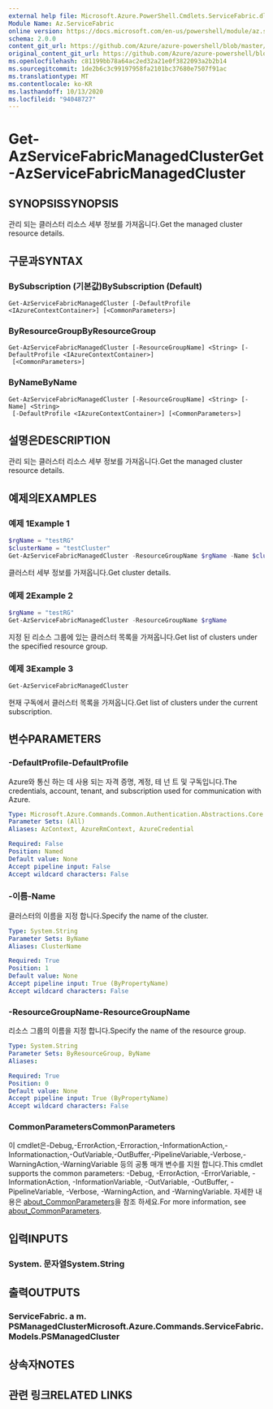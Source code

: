 ```yaml
---
external help file: Microsoft.Azure.PowerShell.Cmdlets.ServiceFabric.dll-Help.xml
Module Name: Az.ServiceFabric
online version: https://docs.microsoft.com/en-us/powershell/module/az.servicefabric/get-azservicefabricmanagedcluster
schema: 2.0.0
content_git_url: https://github.com/Azure/azure-powershell/blob/master/src/ServiceFabric/ServiceFabric/help/Get-AzServiceFabricManagedCluster.md
original_content_git_url: https://github.com/Azure/azure-powershell/blob/master/src/ServiceFabric/ServiceFabric/help/Get-AzServiceFabricManagedCluster.md
ms.openlocfilehash: c81199bb78a64ac2ed32a21e0f3822093a2b2b14
ms.sourcegitcommit: 1de2b6c3c99197958fa2101bc37680e7507f91ac
ms.translationtype: MT
ms.contentlocale: ko-KR
ms.lasthandoff: 10/13/2020
ms.locfileid: "94048727"
---
```

# <span data-ttu-id="3a3a3-101">Get-AzServiceFabricManagedCluster</span><span class="sxs-lookup"><span data-stu-id="3a3a3-101">Get-AzServiceFabricManagedCluster</span></span>

## <span data-ttu-id="3a3a3-102">SYNOPSIS</span><span class="sxs-lookup"><span data-stu-id="3a3a3-102">SYNOPSIS</span></span>
<span data-ttu-id="3a3a3-103">관리 되는 클러스터 리소스 세부 정보를 가져옵니다.</span><span class="sxs-lookup"><span data-stu-id="3a3a3-103">Get the managed cluster resource details.</span></span>

## <span data-ttu-id="3a3a3-104">구문과</span><span class="sxs-lookup"><span data-stu-id="3a3a3-104">SYNTAX</span></span>

### <span data-ttu-id="3a3a3-105">BySubscription (기본값)</span><span class="sxs-lookup"><span data-stu-id="3a3a3-105">BySubscription (Default)</span></span>
```
Get-AzServiceFabricManagedCluster [-DefaultProfile <IAzureContextContainer>] [<CommonParameters>]
```

### <span data-ttu-id="3a3a3-106">ByResourceGroup</span><span class="sxs-lookup"><span data-stu-id="3a3a3-106">ByResourceGroup</span></span>
```
Get-AzServiceFabricManagedCluster [-ResourceGroupName] <String> [-DefaultProfile <IAzureContextContainer>]
 [<CommonParameters>]
```

### <span data-ttu-id="3a3a3-107">ByName</span><span class="sxs-lookup"><span data-stu-id="3a3a3-107">ByName</span></span>
```
Get-AzServiceFabricManagedCluster [-ResourceGroupName] <String> [-Name] <String>
 [-DefaultProfile <IAzureContextContainer>] [<CommonParameters>]
```

## <span data-ttu-id="3a3a3-108">설명은</span><span class="sxs-lookup"><span data-stu-id="3a3a3-108">DESCRIPTION</span></span>
<span data-ttu-id="3a3a3-109">관리 되는 클러스터 리소스 세부 정보를 가져옵니다.</span><span class="sxs-lookup"><span data-stu-id="3a3a3-109">Get the managed cluster resource details.</span></span>

## <span data-ttu-id="3a3a3-110">예제의</span><span class="sxs-lookup"><span data-stu-id="3a3a3-110">EXAMPLES</span></span>

### <span data-ttu-id="3a3a3-111">예제 1</span><span class="sxs-lookup"><span data-stu-id="3a3a3-111">Example 1</span></span>
```powershell
$rgName = "testRG"
$clusterName = "testCluster"
Get-AzServiceFabricManagedCluster -ResourceGroupName $rgName -Name $clusterName
```

<span data-ttu-id="3a3a3-112">클러스터 세부 정보를 가져옵니다.</span><span class="sxs-lookup"><span data-stu-id="3a3a3-112">Get cluster details.</span></span>

### <span data-ttu-id="3a3a3-113">예제 2</span><span class="sxs-lookup"><span data-stu-id="3a3a3-113">Example 2</span></span>
```powershell
$rgName = "testRG"
Get-AzServiceFabricManagedCluster -ResourceGroupName $rgName
```

<span data-ttu-id="3a3a3-114">지정 된 리소스 그룹에 있는 클러스터 목록을 가져옵니다.</span><span class="sxs-lookup"><span data-stu-id="3a3a3-114">Get list of clusters under the specified resource group.</span></span>

### <span data-ttu-id="3a3a3-115">예제 3</span><span class="sxs-lookup"><span data-stu-id="3a3a3-115">Example 3</span></span>
```powershell
Get-AzServiceFabricManagedCluster
```

<span data-ttu-id="3a3a3-116">현재 구독에서 클러스터 목록을 가져옵니다.</span><span class="sxs-lookup"><span data-stu-id="3a3a3-116">Get list of clusters under the current subscription.</span></span>

## <span data-ttu-id="3a3a3-117">변수</span><span class="sxs-lookup"><span data-stu-id="3a3a3-117">PARAMETERS</span></span>

### <span data-ttu-id="3a3a3-118">-DefaultProfile</span><span class="sxs-lookup"><span data-stu-id="3a3a3-118">-DefaultProfile</span></span>
<span data-ttu-id="3a3a3-119">Azure와 통신 하는 데 사용 되는 자격 증명, 계정, 테 넌 트 및 구독입니다.</span><span class="sxs-lookup"><span data-stu-id="3a3a3-119">The credentials, account, tenant, and subscription used for communication with Azure.</span></span>

```yaml
Type: Microsoft.Azure.Commands.Common.Authentication.Abstractions.Core.IAzureContextContainer
Parameter Sets: (All)
Aliases: AzContext, AzureRmContext, AzureCredential

Required: False
Position: Named
Default value: None
Accept pipeline input: False
Accept wildcard characters: False
```

### <span data-ttu-id="3a3a3-120">-이름</span><span class="sxs-lookup"><span data-stu-id="3a3a3-120">-Name</span></span>
<span data-ttu-id="3a3a3-121">클러스터의 이름을 지정 합니다.</span><span class="sxs-lookup"><span data-stu-id="3a3a3-121">Specify the name of the cluster.</span></span>

```yaml
Type: System.String
Parameter Sets: ByName
Aliases: ClusterName

Required: True
Position: 1
Default value: None
Accept pipeline input: True (ByPropertyName)
Accept wildcard characters: False
```

### <span data-ttu-id="3a3a3-122">-ResourceGroupName</span><span class="sxs-lookup"><span data-stu-id="3a3a3-122">-ResourceGroupName</span></span>
<span data-ttu-id="3a3a3-123">리소스 그룹의 이름을 지정 합니다.</span><span class="sxs-lookup"><span data-stu-id="3a3a3-123">Specify the name of the resource group.</span></span>

```yaml
Type: System.String
Parameter Sets: ByResourceGroup, ByName
Aliases:

Required: True
Position: 0
Default value: None
Accept pipeline input: True (ByPropertyName)
Accept wildcard characters: False
```

### <span data-ttu-id="3a3a3-124">CommonParameters</span><span class="sxs-lookup"><span data-stu-id="3a3a3-124">CommonParameters</span></span>
<span data-ttu-id="3a3a3-125">이 cmdlet은-Debug,-ErrorAction,-Erroraction,-InformationAction,-Informationaction,-OutVariable,-OutBuffer,-PipelineVariable,-Verbose,-WarningAction,-WarningVariable 등의 공통 매개 변수를 지원 합니다.</span><span class="sxs-lookup"><span data-stu-id="3a3a3-125">This cmdlet supports the common parameters: -Debug, -ErrorAction, -ErrorVariable, -InformationAction, -InformationVariable, -OutVariable, -OutBuffer, -PipelineVariable, -Verbose, -WarningAction, and -WarningVariable.</span></span> <span data-ttu-id="3a3a3-126">자세한 내용은 [about_CommonParameters](http://go.microsoft.com/fwlink/?LinkID=113216)을 참조 하세요.</span><span class="sxs-lookup"><span data-stu-id="3a3a3-126">For more information, see [about_CommonParameters](http://go.microsoft.com/fwlink/?LinkID=113216).</span></span>

## <span data-ttu-id="3a3a3-127">입력</span><span class="sxs-lookup"><span data-stu-id="3a3a3-127">INPUTS</span></span>

### <span data-ttu-id="3a3a3-128">System. 문자열</span><span class="sxs-lookup"><span data-stu-id="3a3a3-128">System.String</span></span>

## <span data-ttu-id="3a3a3-129">출력</span><span class="sxs-lookup"><span data-stu-id="3a3a3-129">OUTPUTS</span></span>

### <span data-ttu-id="3a3a3-130">ServiceFabric. a m. PSManagedCluster</span><span class="sxs-lookup"><span data-stu-id="3a3a3-130">Microsoft.Azure.Commands.ServiceFabric.Models.PSManagedCluster</span></span>

## <span data-ttu-id="3a3a3-131">상속자</span><span class="sxs-lookup"><span data-stu-id="3a3a3-131">NOTES</span></span>

## <span data-ttu-id="3a3a3-132">관련 링크</span><span class="sxs-lookup"><span data-stu-id="3a3a3-132">RELATED LINKS</span></span>
